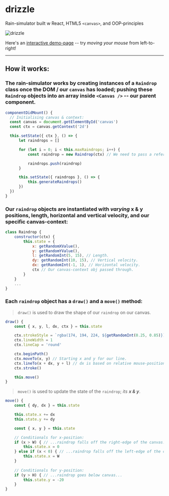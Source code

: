 # drizzle
Rain-simulator built w React, HTML5 `<canvas>`, and OOP-principles

![drizzle](https://media.giphy.com/media/2dhCrWF2EDVyrvyYb7/giphy.gif)

Here's an [interactive demo-page](https://raindrop.netlify.com/) -- try *moving your mouse* from left-to-right!

---

## How it works:

### The rain-simulator works by creating **instances of a `Raindrop` class** once the DOM / our `canvas` has loaded; pushing these `Raindrop` objects into an array inside `<Canvas />` -- our parent component.

```jsx
componentDidMount() {
  // Initialising canvas & context:
  const canvas = document.getElementById('canvas')
  const ctx = canvas.getContext('2d')

  this.setState({ ctx }, () => {
      let raindrops = []

      for (let i = 0; i < this.maxRaindrops; i++) {
          const raindrop = new Raindrop(ctx) // We need to pass a reference to our canvas context so it's available per raindrop.

          raindrops.push(raindrop)
      }

      this.setState({ raindrops }, () => {
          this.generateRaindrops()
      })
  })
}
```

### Our `raindrop` objects are instantiated with *varying* **x & y** positions, **length**, **horizontal** and **vertical velocity**, and our specific **canvas-context**:
```js
class Raindrop {
    constructor(ctx) {
        this.state = {
            x: getRandomXValue(),
            y: getRandomYValue(),
            l: getRandomInt(5, 15), // Length.
            dy: getRandomInt(10, 15), // Vertical velocity.
            dx: getRandomInt(-1, 1), // Horizontal velocity.
            ctx // Our canvas-context obj passed through.
        }
    }
    ...
}
```

### Each `raindrop` object has a `draw()` and a `move()` method:

> `draw()` is used to draw the shape of our `raindrop` on our canvas.

```js
draw() {
    const { x, y, l, dx, ctx } = this.state

    ctx.strokeStyle = `rgba(174, 194, 224, ${getRandomInt(0.25, 0.85)})` // Varying alpha values gives the effect of raindrops with different depths.
    ctx.lineWidth = 1
    ctx.lineCap = 'round'

    ctx.beginPath()
    ctx.moveTo(x, y) // Starting x and y for our line.
    ctx.lineTo(x + dx, y + l) // dx is based on relative mouse-position; gives the effect of directional raindrops.
    ctx.stroke()

    this.move()
}
```

> `move()` is used to update the state of the `raindrop`; *its **x & y***.

```js
move() {
    const { dy, dx } = this.state

    this.state.x += dx
    this.state.y += dy

    const { x, y } = this.state

    // Conditionals for x-position:
    if (x > W) { // ...raindrop falls off the right-edge of the canvas...
        this.state.x = 0
    } else if (x < 0) { // ...raindrop falls off the left-edge of the canvas...
        this.state.x = W
    }
    
    // Conditionals for y-position:
    if (y > H) { // ...raindrop goes below canvas...
        this.state.y = -20
    }
}
```